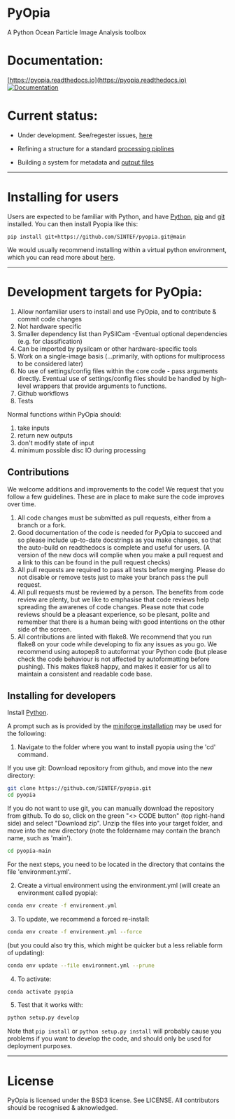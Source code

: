 PyOpia
===============================

A Python Ocean Particle Image Analysis toolbox

# Documentation:

[https://pyopia.readthedocs.io](https://pyopia.readthedocs.io)
[![Documentation](https://readthedocs.org/projects/pyopia/badge/?version=latest)](https://pyopia.readthedocs.io/en/latest/?badge=latest)


# Current status:

- Under development. See/regester issues, [here](https://github.com/SINTEF/pyopia/issues)

- Refining a structure for a standard [processing piplines](https://pyopia.readthedocs.io/en/latest/pyopia.pipeline.html)

- Building a system for metadata and [output files](https://pyopia.readthedocs.io/en/latest/pyopia.io.html)

----

# Installing for users

Users are expected to be familiar with Python, and have [Python](https://github.com/conda-forge/miniforge/#download), [pip](https://pypi.org/project/pip/) and [git](https://github.com/git-guides/install-git) installed. You can then install Pyopia like this:

```
pip install git+https://github.com/SINTEF/pyopia.git@main
```

We would usually recommend installing within a virtual python environment, which you can read more about [here](https://jni.github.io/using-python-for-science/intro-to-environments.html).

----
# Development targets for PyOpia:

1) Allow nonfamiliar users to install and use PyOpia, and to contribute & commit code changes
2) Not hardware specific
3) Smaller dependency list than PySilCam -Eventual optional dependencies (e.g. for classification)
4) Can be imported by pysilcam or other hardware-specific tools
5) Work on a single-image basis (...primarily, with options for multiprocess to be considered later)
6) No use of settings/config files within the core code - pass arguments directly. Eventual use of settings/config files should be handled by high-level wrappers that provide arguments to functions.
7) Github workflows
8) Tests

Normal functions within PyOpia should:

1) take inputs
2) return new outputs
3) don't modify state of input
4) minimum possible disc IO during processing

## Contributions

We welcome additions and improvements to the code! We request that you follow a few guidelines. These are in place to make sure the code improves over time.

1. All code changes must be submitted as pull requests, either from a branch or a fork.
2. Good documentation of the code is needed for PyOpia to succeed and so please include up-to-date docstrings as you make changes, so that the auto-build on readthedocs is complete and useful for users. (A version of the new docs will complie when you make a pull request and a link to this can be found in the pull request checks)
3. All pull requests are required to pass all tests before merging. Please do not disable or remove tests just to make your branch pass the pull request.
4. All pull requests must be reviewed by a person. The benefits from code review are plenty, but we like to emphasise that code reviews help spreading the awarenes of code changes. Please note that code reviews should be a pleasant experience, so be plesant, polite and remember that there is a human being with good intentions on the other side of the screen.
5. All contributions are linted with flake8. We recommend that you run flake8 on your code while developing to fix any issues as you go. We recommend using autopep8 to autoformat your Python code (but please check the code behaviour is not affected by autoformatting before pushing). This makes flake8 happy, and makes it easier for us all to maintain a consistent and readable code base.

## Installing for developers

Install [Python](https://github.com/conda-forge/miniforge/#download).

A prompt such as is provided by the [miniforge installation](https://github.com/conda-forge/miniforge/#download) may be used for the following:

1. Navigate to the folder where you want to install pyopia using the 'cd' command.

If you use git:
Download repository from github, and move into the new directory:

```bash
git clone https://github.com/SINTEF/pyopia.git
cd pyopia
```

If you do not want to use git, you can manually download the repository from github. To do so, click on the green "<> CODE button" (top right-hand side) and select "Download zip". Unzip the files into your target folder, and move into the new directory (note the foldername may contain the branch name, such as 'main').

```bash
cd pyopia-main
```

For the next steps, you need to be located in the directory that contains the file 'environment.yml'.

2. Create a virtual environment using the environment.yml (will create an environment called pyopia):

```bash
conda env create -f environment.yml
```

3. To update, we recommend a forced re-install:

```bash
conda env create -f environment.yml --force
```

(but you could also try this, which might be quicker but a less reliable form of updating):

```bash
conda env update --file environment.yml --prune
```

4. To activate:

```bash
conda activate pyopia
```

5. Test that it works with:

```bash
python setup.py develop
```

Note that `pip install` or `python setup.py install` will probably cause you problems if you want to develop the code, and should only be used for deployment purposes.

----
# License

PyOpia is licensed under the BSD3 license. See LICENSE. All contributors should be recognised & aknowledged.
